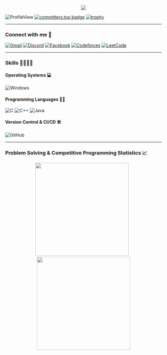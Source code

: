 <div align="center">
	<img src="https://readme-typing-svg.herokuapp.com?size=23&background=45E5FF00&center=true&vCenter=true&lines=%F0%9F%91%8B%F0%9F%8F%BC+Hi,+I'm+Othman+Katout.....">
</div>

![ProfileView](https://komarev.com/ghpvc/?username=OthmanKatout&label=Profile%20views&color=blueviolet)
[![committers.top badge](https://user-badge.committers.top/palestine/OthmanKatout.svg)](https://user-badge.committers.top/palestine/OthmanKatout)
[![trophy](https://github-profile-trophy.vercel.app/?username=OthmanKatout&theme=onestar&rank=A,AA,AAA,S,SS,SSS,SECRET)](https://github.com/ryo-ma/github-profile-trophy)

<hr/>

### Connect with me 📨

[![Gmail](https://img.shields.io/badge/Gmail-FF0000?style=for-the-badge&logo=gmail&logoColor=white)](mailto:othmanghaleb22331@gmail.com)
[![Discord](https://img.shields.io/badge/Discord-7289DA?style=for-the-badge&logo=discord&logoColor=white)](https://discord.com/users/othmanbnertugrul)
[![Facebook](https://img.shields.io/badge/Facebook-1877F2?style=for-the-badge&logo=facebook&logoColor=white)](https://www.facebook.com/OthmanKatout)
[![Codeforces](https://img.shields.io/badge/Codeforces-445f9d?style=for-the-badge&logo=Codeforces&logoColor=white)](https://codeforces.com/profile/OthmanGK)
[![LeetCode](https://img.shields.io/badge/-LeetCode-FFA116?style=for-the-badge&logo=LeetCode&logoColor=black)](https://leetcode.com/Othman_DX/)
<hr/>

### Skills 🤹🏻‍♂️💡

#### Operating Systems 💻
![Windows](https://img.shields.io/badge/Windows-0078D6?style=for-the-badge&logo=windows&logoColor=white)

#### Programming Languages 👨‍💻
![C](https://img.shields.io/badge/c%23-%23239120.svg?style=for-the-badge&logo=csharp&logoColor=white)
![C++](https://img.shields.io/badge/C%2B%2B-00599C?style=for-the-badge&logo=c%2B%2B&logoColor=white)
![Java](https://img.shields.io/badge/Java-ED8B00?style=for-the-badge&logo=openjdk&logoColor=white)

#### Version Control & CI/CD 🛠️
![GitHub](https://img.shields.io/badge/GitHub-%23121011.svg?style=for-the-badge&logo=github&logoColor=white)

<hr/>

### Problem Solving & Competitive Programming Statistics 📈
<div align="center">
	<img height=300 src="https://codeforces-readme-stats.vercel.app/api/card?username=OthmanGK&force_username=true&theme=dark&border_color=#FFF" />
	&ensp;
	<img height=300 src="https://leetcode.card.workers.dev/Othman_DX?theme=Dark&font=baloo&extension=activity&border_color=#FFF" />
</div>

